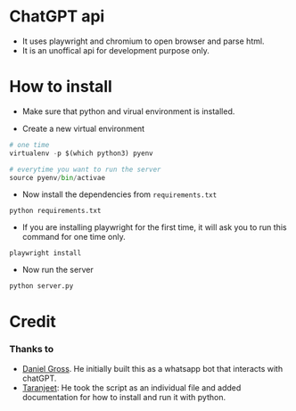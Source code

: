 # ChatGPT api

* It uses playwright and chromium to open browser and parse html.
* It is an unoffical api for development purpose only.


# How to install

* Make sure that python and virual environment is installed.

* Create a new virtual environment

```python
# one time
virtualenv -p $(which python3) pyenv

# everytime you want to run the server
source pyenv/bin/activae
```

* Now install the dependencies from `requirements.txt`

```
python requirements.txt
```

* If you are installing playwright for the first time, it will ask you to run this command for one time only.

```
playwright install
```

* Now run the server

```
python server.py
```

# Credit

### Thanks to 
- [Daniel Gross](https://github.com/danielgross/whatsapp-gpt). He initially built this as a whatsapp bot that interacts with chatGPT.
- [Taranjeet](https://github.com/taranjeet/chatgpt-api): He took the script as an individual file and added documentation for how to install and run it with python.
